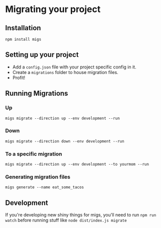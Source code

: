 # Migrating your project

## Installation

`npm install migs`

## Setting up your project

- Add a `config.json` file with your project specific config in it.
- Create a `migrations` folder to house migration files.
- Profit!

## Running Migrations

### Up
`migs migrate --direction up --env development --run`

### Down
`migs migrate --direction down --env development --run`

### To a specific migration
`migs migrate --direction up --env development --to yourmom --run`

### Generating migration files
`migs generate --name eat_some_tacos`

## Development

If you're developing new shiny things for migs, you'll need to run `npm run watch` before running stuff like `node dist/index.js migrate`
